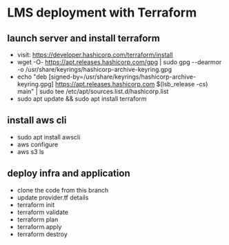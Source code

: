 # LMS deployment with Terraform
## launch server and install terraform
- visit: https://developer.hashicorp.com/terraform/install
- wget -O- https://apt.releases.hashicorp.com/gpg | sudo gpg --dearmor -o /usr/share/keyrings/hashicorp-archive-keyring.gpg
- echo "deb [signed-by=/usr/share/keyrings/hashicorp-archive-keyring.gpg] https://apt.releases.hashicorp.com $(lsb_release -cs) main" | sudo tee /etc/apt/sources.list.d/hashicorp.list
- sudo apt update && sudo apt install terraform
## install aws cli
- sudo apt  install awscli
- aws configure
- aws s3 ls
## deploy infra and application
- clone the code from this branch
- update provider.tf details
- terraform init
- terraform validate
- terraform plan
- terraform apply
- terraform destroy
